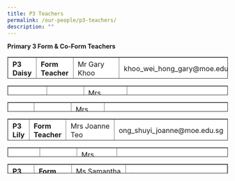 ```yaml
---
title: P3 Teachers
permalink: /our-people/p3-teachers/
description: ""
---
```

**Primary 3 Form & Co-Form Teachers**

<table border="1" style="box-sizing: inherit; border-collapse: collapse; border-spacing: 0px; max-width: 100%; height: 48px; width: 792.225px;"><tbody style="box-sizing: inherit;"><tr style="box-sizing: inherit; background: rgb(255, 255, 255); height: 24px;"><td style="box-sizing: inherit; padding: 5px 10px; width: 118.963px; height: 24px;"><strong style="box-sizing: inherit; font-weight: bold;">P3 Daisy</strong></td><td style="box-sizing: inherit; padding: 5px 10px; width: 148.65px; height: 24px;"><strong style="box-sizing: inherit; font-weight: bold;">Form Teacher</strong></td><td style="box-sizing: inherit; padding: 5px 10px; width: 197.475px; height: 24px;">Mr Gary Khoo</td><td style="box-sizing: inherit; padding: 5px 10px; width: 326.138px; height: 24px;">khoo_wei_hong_gary@moe.edu.sg</td></tr><tr style="box-sizing: inherit; background: rgb(230, 230, 230); height: 24px;"><td style="box-sizing: inherit; padding: 5px 10px; width: 118.963px; height: 24px;">&nbsp;</td><td style="box-sizing: inherit; padding: 5px 10px; width: 148.65px; height: 24px;"><strong style="box-sizing: inherit; font-weight: bold;">C</strong><strong style="box-sizing: inherit; font-weight: bold;">o-Form Teacher</strong></td><td style="box-sizing: inherit; padding: 5px 10px; width: 197.475px; height: 24px;">Ms&nbsp;Ophelia Chiu</td><td style="box-sizing: inherit; padding: 5px 10px; width: 326.138px; height: 24px;">chiu_cheuk_yi_ophelia@moe.edu.sg</td></tr></tbody></table>

<table border="1" style="box-sizing: inherit; border-collapse: collapse; border-spacing: 0px; max-width: 100%; height: 20px; width: 792.225px;"><tbody style="box-sizing: inherit;"><tr style="box-sizing: inherit; background: rgb(255, 255, 255); height: 23px;"><td style="box-sizing: inherit; padding: 5px 10px; width: 118.963px;"><strong style="box-sizing: inherit; font-weight: bold;">P3 Hibiscus</strong></td><td style="box-sizing: inherit; padding: 5px 10px; width: 148.65px;"><strong style="box-sizing: inherit; font-weight: bold;">Form Teacher</strong></td><td style="box-sizing: inherit; padding: 5px 10px; width: 197.475px;">Mrs Josephine Chia</td><td style="box-sizing: inherit; padding: 5px 10px; width: 326.138px;">teow_meng_choo_josephine@moe.edu.sg</td></tr><tr style="box-sizing: inherit; background: rgb(230, 230, 230);"><td style="box-sizing: inherit; padding: 5px 10px; width: 118.963px;">&nbsp;</td><td style="box-sizing: inherit; padding: 5px 10px; width: 148.65px;"><strong style="box-sizing: inherit; font-weight: bold;">C</strong><strong style="box-sizing: inherit; font-weight: bold;">o-Form Teacher</strong></td><td style="box-sizing: inherit; padding: 5px 10px; width: 197.475px;">Mr Ng Jun Kai</td><td style="box-sizing: inherit; padding: 5px 10px; width: 326.138px;">ng_jun_kai@moe.edu.sg</td></tr></tbody></table>

<table border="1" style="box-sizing: inherit; border-collapse: collapse; border-spacing: 0px; max-width: 100%; height: 20px; width: 792.225px;"><tbody style="box-sizing: inherit;"><tr style="box-sizing: inherit; background: rgb(255, 255, 255); height: 23px;"><td style="box-sizing: inherit; padding: 5px 10px; width: 118.963px;"><strong style="box-sizing: inherit; font-weight: bold;">P3 Ixora</strong></td><td style="box-sizing: inherit; padding: 5px 10px; width: 148.65px;"><strong style="box-sizing: inherit; font-weight: bold;">Form Teacher</strong></td><td style="box-sizing: inherit; padding: 5px 10px; width: 197.475px;">Mrs Pauline Soh</td><td style="box-sizing: inherit; padding: 5px 10px; width: 326.138px;">tan_gek_suan_pauline@moe.edu.sg</td></tr><tr style="box-sizing: inherit; background: rgb(230, 230, 230);"><td style="box-sizing: inherit; padding: 5px 10px; width: 118.963px;">&nbsp;</td><td style="box-sizing: inherit; padding: 5px 10px; width: 148.65px;"><strong style="box-sizing: inherit; font-weight: bold;">C</strong><strong style="box-sizing: inherit; font-weight: bold;">o-Form Teacher</strong></td><td style="box-sizing: inherit; padding: 5px 10px; width: 197.475px;">Ms Nur Arafah</td><td style="box-sizing: inherit; padding: 5px 10px; width: 326.138px;">nur_arafah@moe.edu.sg</td></tr></tbody></table>

<table border="1" style="box-sizing: inherit; border-collapse: collapse; border-spacing: 0px; max-width: 100%; height: 48px; width: 792.225px;"><tbody style="box-sizing: inherit;"><tr style="box-sizing: inherit; background: rgb(255, 255, 255); height: 23px;"><td style="box-sizing: inherit; padding: 5px 10px; width: 118.963px; height: 24px;"><strong style="box-sizing: inherit; font-weight: bold;">P3 Lily</strong></td><td style="box-sizing: inherit; padding: 5px 10px; width: 148.65px; height: 24px;"><strong style="box-sizing: inherit; font-weight: bold;">Form Teacher</strong></td><td style="box-sizing: inherit; padding: 5px 10px; width: 197.475px; height: 24px;">Mrs&nbsp;Joanne Teo</td><td style="box-sizing: inherit; padding: 5px 10px; width: 326.138px; height: 24px;">ong_shuyi_joanne@moe.edu.sg</td></tr><tr style="box-sizing: inherit; background: rgb(230, 230, 230); height: 24px;"><td style="box-sizing: inherit; padding: 5px 10px; width: 118.963px; height: 24px;">&nbsp;</td><td style="box-sizing: inherit; padding: 5px 10px; width: 148.65px; height: 24px;"><strong style="box-sizing: inherit; font-weight: bold;">C</strong><strong style="box-sizing: inherit; font-weight: bold;">o-Form Teacher</strong></td><td style="box-sizing: inherit; padding: 5px 10px; width: 197.475px; height: 24px;">Mr Jason Yeo</td><td style="box-sizing: inherit; padding: 5px 10px; width: 326.138px; height: 24px;">yeo_hup_teck@moe.edu.sg</td></tr></tbody></table>

<table border="1" style="box-sizing: inherit; border-collapse: collapse; border-spacing: 0px; max-width: 100%; height: 20px; width: 792.225px;"><tbody style="box-sizing: inherit;"><tr style="box-sizing: inherit; background: rgb(255, 255, 255); height: 23px;"><td style="box-sizing: inherit; padding: 5px 10px; width: 118.963px;"><strong style="box-sizing: inherit; font-weight: bold;">P3 Orchid</strong></td><td style="box-sizing: inherit; padding: 5px 10px; width: 148.65px;"><strong style="box-sizing: inherit; font-weight: bold;">Form Teacher</strong></td><td style="box-sizing: inherit; padding: 5px 10px; width: 197.475px;">Mrs Loretta Han</td><td style="box-sizing: inherit; padding: 5px 10px; width: 326.138px;">lee_siew_ling_loretta@moe.edu.sg</td></tr><tr style="box-sizing: inherit; background: rgb(230, 230, 230);"><td style="box-sizing: inherit; padding: 5px 10px; width: 118.963px;">&nbsp;</td><td style="box-sizing: inherit; padding: 5px 10px; width: 148.65px;"><strong style="box-sizing: inherit; font-weight: bold;">C</strong><strong style="box-sizing: inherit; font-weight: bold;">o-Form Teacher</strong></td><td style="box-sizing: inherit; padding: 5px 10px; width: 197.475px;">Mdm&nbsp;Yap Swee Sin</td><td style="box-sizing: inherit; padding: 5px 10px; width: 326.138px;">yap_swee_sin@moe.edu.sg</td></tr></tbody></table>

<table border="1" style="box-sizing: inherit; border-collapse: collapse; border-spacing: 0px; max-width: 100%; height: 20px; width: 792.225px;"><tbody style="box-sizing: inherit;"><tr style="box-sizing: inherit; background: rgb(255, 255, 255); height: 23px;"><td style="box-sizing: inherit; padding: 5px 10px; width: 118.963px;"><strong style="box-sizing: inherit; font-weight: bold;">P3 Rose</strong></td><td style="box-sizing: inherit; padding: 5px 10px; width: 148.65px;"><strong style="box-sizing: inherit; font-weight: bold;">Form Teacher</strong></td><td style="box-sizing: inherit; padding: 5px 10px; width: 197.475px;">Ms&nbsp;Samantha Fong</td><td style="box-sizing: inherit; padding: 5px 10px; width: 326.138px;">fong_xiu_zhen@moe.edu.sg</td></tr><tr style="box-sizing: inherit; background: rgb(230, 230, 230);"><td style="box-sizing: inherit; padding: 5px 10px; width: 118.963px;">&nbsp;</td><td style="box-sizing: inherit; padding: 5px 10px; width: 148.65px;"><strong style="box-sizing: inherit; font-weight: bold;">C</strong><strong style="box-sizing: inherit; font-weight: bold;">o-Form Teacher</strong></td><td style="box-sizing: inherit; padding: 5px 10px; width: 197.475px;">Mdm Anpazhaki</td><td style="box-sizing: inherit; padding: 5px 10px; width: 326.138px;">anpazhaki_a@moe.edu.sg</td></tr></tbody></table>